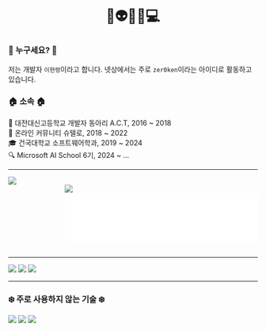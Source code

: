 # <p align="center">👋👽🐸😎💻</p>

### 🪪 누구세요? 🪪
저는 개발자 `이현령`이라고 합니다. 넷상에서는 주로 `zer0ken`이라는 아이디로 활동하고 있습니다.

### 🏠 소속 🏠
🏫 대전대신고등학교 개발자 동아리 A.C.T, 2016 ~ 2018  
🙌 온라인 커뮤니티 슈텔로, 2018 ~ 2022  
🎓 건국대학교 소프트웨어학과, 2019 ~ 2024  
🔍 Microsoft AI School 6기, 2024 ~ ...  

---
<!-- 백준(solved.ac) 스탯  -->
[<img align="left" width="390" src="https://mazassumnida.wtf/api/v2/generate_badge?boj=lhr1105">](https://solved.ac/lhr1105)

<!-- 기술 스택  -->
[<img align="right" width="390" src="https://skillicons.dev/icons?i=python,vscode,github,obsidian,azure,gcp">](#)  
[<img align="right" width="390" src="./attachments/recent_languages.svg">](#)

<!-- 좌우 정렬 초기화 -->
[<img height="0" width="100%">](#)

--- 
[<img width="390" src="https://github-readme-stats.vercel.app/api/pin/?username=shtelo&repo=kenkenjr&card_width=390&show_owner=true">](https://github.com/shtelo/kenkenjr)
[<img width="390" src="https://github-readme-stats.vercel.app/api/pin/?username=zer0ken&repo=tetris-ie&card_width=390&show_owner=true">](https://github.com/zer0ken/tetris-ie)
[<img width="390" src="https://github-readme-stats.vercel.app/api/pin/?username=kyla-devs&repo=.github&card_width=390&show_owner=true">](https://github.com/kyla-devs)

---
### ❄️ 주로 사용하지 않는 기술 ❄️
[<img src="https://skillicons.dev/icons?i=photoshop,java,kotlin,c,cpp,html,css,js,php,vue,flutter">](#)
[<img src="https://skillicons.dev/icons?i=firebase,aws,heroku,netlify">](#)
[<img src="https://skillicons.dev/icons?i=sublime,atom,eclipse,idea,pycharm,clion,androidstudio">](#)